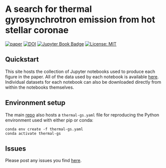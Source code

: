 # A search for thermal gyrosynchrotron emission from hot stellar coronae

[![paper](https://img.shields.io/badge/read-the%20paper-B31B1B)]()
[![DOI](https://zenodo.org/badge/536387182.svg)](https://zenodo.org/badge/latestdoi/536387182)
[![Jupyter Book Badge](https://jupyterbook.org/badge.svg)](https://wwgolay.github.io/thermal-gs)
[![License: MIT](https://img.shields.io/badge/License-MIT-yellow.svg)](https://opensource.org/licenses/MIT)

## Quickstart
This site hosts the collection of Jupyter notebooks used to produce each figure in the paper. All of the data used by each notebook is available [here](https://www.dropbox.com/sh/64i659xalo68g44/AABX0dV2E5mxomblJr4QMS7ja?dl=1). Individual datasets for each notebook can also be downloaded directly from within the notebooks themselves.

## Environment setup
The main [repo](https://github.com/wwgolay/thermal-gs) also hosts a `thermal-gs.yaml` file for reproducing the Python environment used with either pip or conda:

```
conda env create -f thermal-gs.yaml
conda activate thermal-gs
```

## Issues
Please post any issues you find [here](https://github.com/wwgolay/thermal-gs/issues).